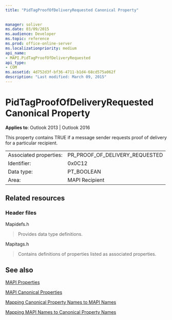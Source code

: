 ```yaml
---
title: "PidTagProofOfDeliveryRequested Canonical Property"
 
 
manager: soliver
ms.date: 03/09/2015
ms.audience: Developer
ms.topic: reference
ms.prod: office-online-server
ms.localizationpriority: medium
api_name:
- MAPI.PidTagProofOfDeliveryRequested
api_type:
- COM
ms.assetid: 4d752d3f-bf36-4711-b1d4-68cd575a062f
description: "Last modified: March 09, 2015"
---
```


# PidTagProofOfDeliveryRequested Canonical Property

  
  
**Applies to**: Outlook 2013 | Outlook 2016 
  
This property contains TRUE if a message sender requests proof of delivery for a particular recipient.
  
|||
|:-----|:-----|
|Associated properties:  <br/> |PR_PROOF_OF_DELIVERY_REQUESTED  <br/> |
|Identifier:  <br/> |0x0C12  <br/> |
|Data type:  <br/> |PT_BOOLEAN  <br/> |
|Area:  <br/> |MAPI Recipient  <br/> |
   
## Related resources

### Header files

Mapidefs.h
  
> Provides data type definitions.
    
Mapitags.h
  
> Contains definitions of properties listed as associated properties.
    
## See also



[MAPI Properties](mapi-properties.md)
  
[MAPI Canonical Properties](mapi-canonical-properties.md)
  
[Mapping Canonical Property Names to MAPI Names](mapping-canonical-property-names-to-mapi-names.md)
  
[Mapping MAPI Names to Canonical Property Names](mapping-mapi-names-to-canonical-property-names.md)

